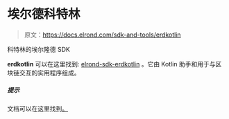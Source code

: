 # 埃尔德科特林

> 原文：<https://docs.elrond.com/sdk-and-tools/erdkotlin>

 科特林的埃尔隆德 SDK

**erdkotlin** 可以在这里找到: [elrond-sdk-erdkotlin](https://github.com/ElrondNetwork/elrond-sdk-erdkotlin/) 。它由 Kotlin 助手和用于与区块链交互的实用程序组成。

##### 提示

文档可以在这里找到[。](https://github.com/ElrondNetwork/elrond-sdk-erdkotlin/)